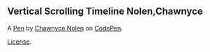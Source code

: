 Vertical Scrolling Timeline Nolen,Chawnyce
------------------------------------------


A [Pen](https://codepen.io/Nycepooh21/pen/NdPoyp) by [Chawnyce Nolen](http://codepen.io/Nycepooh21) on [CodePen](http://codepen.io/).

[License](https://codepen.io/Nycepooh21/pen/NdPoyp/license).